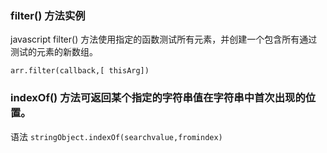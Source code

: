 
###  filter() 方法实例
javascript filter() 方法使用指定的函数测试所有元素，并创建一个包含所有通过测试的元素的新数组。

```
arr.filter(callback,[ thisArg])
```
### indexOf() 方法可返回某个指定的字符串值在字符串中首次出现的位置。
语法
`stringObject.indexOf(searchvalue,fromindex)`
